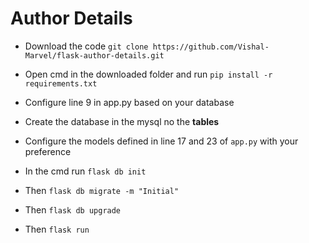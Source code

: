 # Author Details
* Download the code `git clone https://github.com/Vishal-Marvel/flask-author-details.git`
* Open cmd in the downloaded folder and run `pip install -r requirements.txt`
* Configure line 9 in app.py based on your database  
* Create the database in the mysql no the **tables**
* Configure the models defined in line 17 and 23 of `app.py` with your preference
* In the cmd run `flask db init`

* Then `flask db migrate -m "Initial"`
* Then `flask db upgrade`
* Then `flask run`
